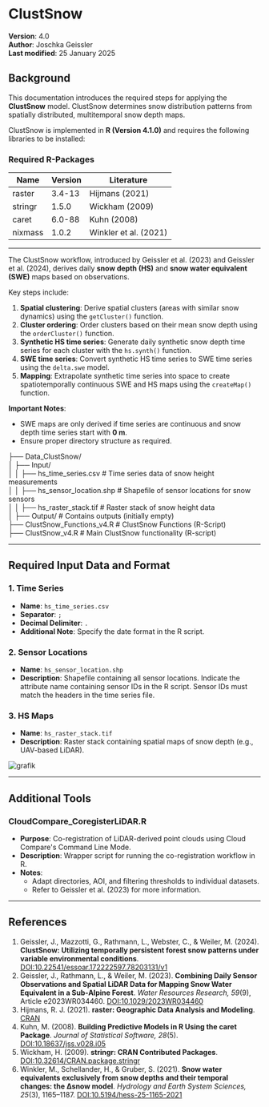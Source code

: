 # ClustSnow

**Version**: 4.0  
**Author**: Joschka Geissler  
**Last modified**: 25 January 2025  

## Background
This documentation introduces the required steps for applying the **ClustSnow** model. ClustSnow determines snow distribution patterns from spatially distributed, multitemporal snow depth maps.  

ClustSnow is implemented in **R (Version 4.1.0)** and requires the following libraries to be installed:  

### Required R-Packages
| Name     | Version | Literature                                       |
|----------|---------|-------------------------------------------------|
| raster   | 3.4-13  | Hijmans (2021)                                  |
| stringr  | 1.5.0   | Wickham (2009)                                  |
| caret    | 6.0-88  | Kuhn (2008)                                     |
| nixmass  | 1.0.2   | Winkler et al. (2021)                           |

---

The ClustSnow workflow, introduced by Geissler et al. (2023) and Geissler et al. (2024), derives daily **snow depth (HS)** and **snow water equivalent (SWE)** maps based on observations.  

Key steps include:
1. **Spatial clustering**: Derive spatial clusters (areas with similar snow dynamics) using the `getCluster()` function.
2. **Cluster ordering**: Order clusters based on their mean snow depth using the `orderCluster()` function.
3. **Synthetic HS time series**: Generate daily synthetic snow depth time series for each cluster with the `hs.synth()` function.
4. **SWE time series**: Convert synthetic HS time series to SWE time series using the `delta.swe` model.
5. **Mapping**: Extrapolate synthetic time series into space to create spatiotemporally continuous SWE and HS maps using the `createMap()` function.

**Important Notes**:
- SWE maps are only derived if time series are continuous and snow depth time series start with **0 m**.
- Ensure proper directory structure as required.

├── Data_ClustSnow/ <br>
│   ├── Input/ <br>
│   │     ├── hs_time_series.csv       # Time series data of snow height measurements <br>
│   │     ├── hs_sensor_location.shp   # Shapefile of sensor locations for snow sensors <br>
│   │     ├── hs_raster_stack.tif      # Raster stack of snow height data <br>
│   ├── Output/                      # Contains outputs (initially empty) <br>
├── ClustSnow_Functions_v4.R         # ClustSnow Functions (R-Script) <br>
├── ClustSnow_v4.R                   # Main ClustSnow functionality (R-script) <br>

---

## Required Input Data and Format

### 1. Time Series
- **Name**: `hs_time_series.csv`  
- **Separator**: `;`  
- **Decimal Delimiter**: `.`  
- **Additional Note**: Specify the date format in the R script.

### 2. Sensor Locations
- **Name**: `hs_sensor_location.shp`  
- **Description**: Shapefile containing all sensor locations. Indicate the attribute name containing sensor IDs in the R script. Sensor IDs must match the headers in the time series file.

### 3. HS Maps
- **Name**: `hs_raster_stack.tif`  
- **Description**: Raster stack containing spatial maps of snow depth (e.g., UAV-based LiDAR).

![grafik](https://github.com/user-attachments/assets/cea0f368-368f-42bd-913f-2db392cb0a45)

---

## Additional Tools

### CloudCompare_CoregisterLiDAR.R
- **Purpose**: Co-registration of LiDAR-derived point clouds using Cloud Compare's Command Line Mode.
- **Description**: Wrapper script for running the co-registration workflow in R.
- **Notes**:
  - Adapt directories, AOI, and filtering thresholds to individual datasets.
  - Refer to Geissler et al. (2023) for more information.

---

## References

1. Geissler, J., Mazzotti, G., Rathmann, L., Webster, C., & Weiler, M. (2024). **ClustSnow: Utilizing temporally persistent forest snow patterns under variable environmental conditions**. [DOI:10.22541/essoar.172222597.78203131/v1](https://doi.org/10.22541/essoar.172222597.78203131/v1)
2. Geissler, J., Rathmann, L., & Weiler, M. (2023). **Combining Daily Sensor Observations and Spatial LiDAR Data for Mapping Snow Water Equivalent in a Sub‐Alpine Forest**. *Water Resources Research, 59*(9), Article e2023WR034460. [DOI:10.1029/2023WR034460](https://doi.org/10.1029/2023WR034460)
3. Hijmans, R. J. (2021). **raster: Geographic Data Analysis and Modeling**. [CRAN](https://CRAN.R-project.org/package=raster)
4. Kuhn, M. (2008). **Building Predictive Models in R Using the caret Package**. *Journal of Statistical Software, 28*(5). [DOI:10.18637/jss.v028.i05](https://doi.org/10.18637/jss.v028.i05)
5. Wickham, H. (2009). **stringr: CRAN Contributed Packages**. [DOI:10.32614/CRAN.package.stringr](https://doi.org/10.32614/CRAN.package.stringr)
6. Winkler, M., Schellander, H., & Gruber, S. (2021). **Snow water equivalents exclusively from snow depths and their temporal changes: the Δsnow model**. *Hydrology and Earth System Sciences, 25*(3), 1165–1187. [DOI:10.5194/hess-25-1165-2021](https://doi.org/10.5194/hess-25-1165-2021)
